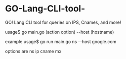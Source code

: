# GO-Lang-CLI-tool-
GO! Lang CLI tool for queries on IPS, Cnames, and more!




usage$ go main.go (action option) --host (hostname)

example usage$ go run main.go ns --host google.com

options are
ns
ip
cname
mx 
